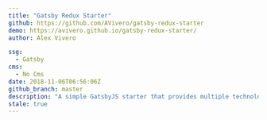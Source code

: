 ```yaml
---
title: "Gatsby Redux Starter"
github: https://github.com/AVivero/gatsby-redux-starter
demo: https://avivero.github.io/gatsby-redux-starter/
author: Alex Vivero

ssg:
  - Gatsby
cms:
  - No Cms
date: 2018-11-06T06:56:06Z
github_branch: master
description: "A simple GatsbyJS starter that provides multiple technologies out of the box, like Redux, Sass and Bootstrap."
stale: true
---
```

